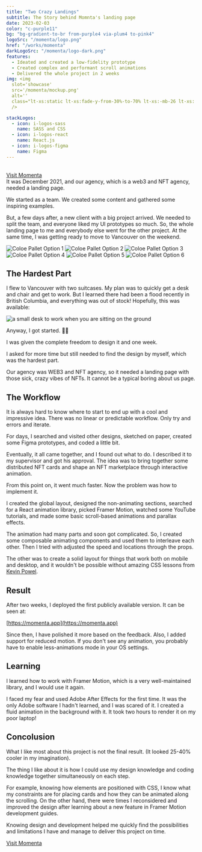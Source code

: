 ```yaml
---
title: "Two Crazy Landings"
subtitle: The Story behind Momnta's landing page
date: 2023-02-03
color: "c-purple11"
bg: "bg-gradient-to-br from-purple4 via-plum4 to-pink4"
logoSrc: "/momenta/logo.png"
href: "/works/momenta"
darkLogoSrc: "/momenta/logo-dark.png"
features:
  - Ideated and created a low-fidelity prototype
  - Created complex and performant scroll animations
  - Delivered the whole project in 2 weeks
img: <img
  slot='showcase'
  src='/momenta/mockup.png'
  alt=''
  class="lt-xs:static lt-xs:fade-y-from-30%-to-70% lt-xs:-mb-26 lt-xs:!-mt-5 lt-xs:-mie-5  lt-xs:w-4/5 lt-xs:mis-auto lt-xs:mt-8 lt-xs:fade-y-from-10%-to-80% lt-xs:!-mb-32  xs:abs  -z-1  xs:right-0 xs:top-5 xs:w-45  sm:-right-0  sm:top-5 sm:w-65 ) md:-right-13 md:-top-10 md:w-80 drop-shadow-xl `}
  />

stackLogos:
  - icon: i-logos-sass
    name: SASS and CSS
  - icon: i-logos-react
    name: React.js
  - icon: i-logos-figma
    name: Figma
---
```


<br/>
<a class="af-i-ph-arrow-right " href="https://momenta.app" target="_blank">Visit Momenta</a>
<br/>

<div className='h-3' ></div>
It was December 2021, and our agency, which is a web3 and NFT agency, needed a landing page.

We started as a team. We created some content and gathered some inspiring examples.

But, a few days after, a new client with a big project arrived. We needed to split the team, and everyone liked my UI prototypes so much. So, the whole landing page to me and everybody else went for the other project. At the same time, I was getting ready to move to Vancouver on the weekend.

<div class="grid  gap-4 " style="grid-template-columns: repeat( auto-fit, minmax(min(100%, 12rem), 1fr) )">
  <img src="/momenta/m1.png" alt="Coloe Pallet Option 1" class="rd-xl" />
  <img src="/momenta/m2.png" alt="Coloe Pallet Option 2" class="rd-xl"/>
  <img src="/momenta/m3.png" alt="Coloe Pallet Option 3" class="rd-xl"/>
  <img src="/momenta/m4.png" alt="Coloe Pallet Option 4" class="rd-xl"/>
  <img src="/momenta/m5.png" alt="Coloe Pallet Option 5" class="rd-xl"/>
  <img src="/momenta/m6.png" alt="Coloe Pallet Option 6" class="rd-xl"/>
</div>

## The Hardest Part

I flew to Vancouver with two suitcases. My plan was to quickly get a desk and chair and get to work. But I learned there had been a flood recently in British Columbia, and everything was out of stock! Hopefully, this was available:

<img src="/momenta/desk.png" alt='a small desk to work when you are sitting on the ground' class='rd-xl' />

Anyway, I got started. 🤷‍♂️

I was given the complete freedom to design it and one week.

I asked for more time but still needed to find the design by myself, which was the hardest part.

Our agency was WEB3 and NFT agency, so it needed a landing page with those sick, crazy vibes of NFTs. It cannot be a typical boring about us page.

## The Workflow

It is always hard to know where to start to end up with a cool and impressive idea. There was no linear or predictable workflow. Only try and errors and iterate.

For days, I searched and visited other designs, sketched on paper, created some Figma prototypes, and coded a little bit.

Eventually, it all came together, and I found out what to do. I described it to my supervisor and got his approval. The idea was to bring together some distributed NFT cards and shape an NFT marketplace through interactive animation.

From this point on, it went much faster. Now the problem was how to implement it.

I created the global layout, designed the non-animating sections, searched for a React animation library, picked Framer Motion, watched some YouTube tutorials, and made some basic scroll-based animations and parallax effects.

The animation had many parts and soon got complicated. So, I created some composable animating components and used them to interleave each other. Then I tried with adjusted the speed and locations through the props.

The other was to create a solid layout for things that work both on mobile and desktop, and it wouldn't be possible without amazing CSS lessons from [Kevin Powel](https://www.youtube.com/user/KepowOb).

## Result

After two weeks, I deployed the first publicly available version. It can be seen at:

[https://momenta.app](https://momenta.app)

Since then, I have polished it more based on the feedback. Also, I added support for reduced motion. If you don't see any animation, you probably have to enable less-animations mode in your OS settings.

## Learning

I learned how to work with Framer Motion, which is a very well-maintained library, and I would use it again.

I faced my fear and used Adobe After Effects for the first time. It was the only Adobe software I hadn't learned, and I was scared of it. I created a fluid animation in the background with it. It took two hours to render it on my poor laptop!

## Concolusion

What I like most about this project is not the final result. (It looked 25-40% cooler in my imagination).

The thing I like about it is how I could use my design knowledge and coding knowledge together simultaneously on each step.

For example, knowing how elements are positioned with CSS, I know what my constraints are for placing cards and how they can be animated along the scrolling.
On the other hand, there were times I reconsidered and improved the design after learning about a new feature in Framer Motion development guides.

Knowing design and development helped me quickly find the possibilities and limitations I have and manage to deliver this project on time.

<a class="b-1 w-fit af-i-ph-arrow-right  fw-500  rd-xl b-orangeA-6  dark:b-orangeA-7 c-accent11 bg-gradient-to-r from-accent1 to-sand1  active:(b-orangeA-8 from-accent5 to-sand2) hover:b-orangeA-7 hover:from-accent2 hover:to-accent1 )  focus-visible:b-orangeA-8 focus-visible:from-accent4 focus-visible:to-accent2  bg-origin-border  c-accent11  fw-500 py-4 b-1.5  px-8 rd-xl flex gap-2 ac  !mt-20 " href="https://momenta.app" target="_blank">Visit Momenta</a>
